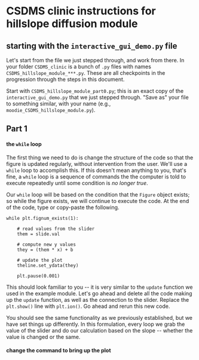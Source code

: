 # CSDMS clinic instructions for hillslope diffusion module

## starting with the `interactive_gui_demo.py` file

Let's start from the file we just stepped through, and work from there. 
In your folder `CSDMS_clinic` is a bunch of `.py` files with names `CSDMS_hillslope_module_***.py`.
These are all checkpoints in the progression through the steps in this document.

Start with `CSDMS_hillslope_module_part0.py`; this is an exact copy of the `interactive_gui_demo.py` that we just stepped through.
"Save as" your file to something similar, with your name (e.g., `moodie_CSDMS_hillslope_module.py`).

## Part 1

#### the `while` loop
The first thing we need to do is change the structure of the code so that the figure is updated regularly, without intervention from the user.
We'll use a `while` loop to accomplish this. 
If this doesn't mean anything to you, that's fine, a `while` loop is a sequence of commands the the computer is told to execute repeatedly until some condition is _no longer true_.

Our `while` loop will be based on the condition that the `Figure` object exists; so while the figure exists, we will continue to execute the code.
At the end of the code, type or copy-paste the following.

```
while plt.fignum_exists(1):

    # read values from the slider
    them = slide.val

    # compute new y values
    they = (them * x) + b

    # update the plot
    theline.set_ydata(they)

    plt.pause(0.001)
```

This should look familiar to you -- it is very similar to the `update` function we used in the example module. 
Let's go ahead and delete all the code making up the `update` function, as well as the connection to the slider.
Replace the `plt.show()` line with `plt.ion()`.
Go ahead and rerun this new code.

You should see the same functionality as we previously established, but we have set things up differently. 
In this formulation, every loop we grab the value of the slider and do our calculation based on the slope -- whether the value is changed or the same.


#### change the command to bring up the plot


